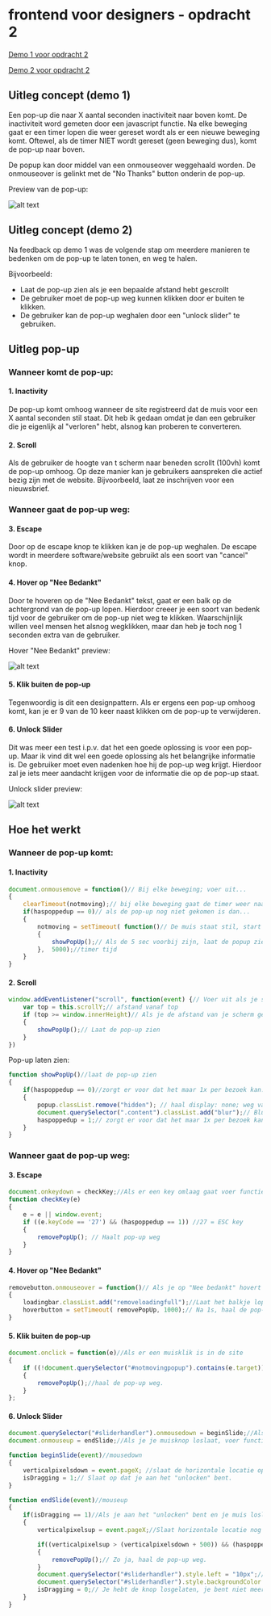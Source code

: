 # frontend voor designers - opdracht 2

[Demo 1 voor opdracht 2](https://ferryslot.github.io/frontendvoordesigners/opdracht2/v1/index.html)

[Demo 2 voor opdracht 2](https://ferryslot.github.io/frontendvoordesigners/opdracht2/v2/)

## Uitleg concept (demo 1)

Een pop-up die naar X aantal seconden inactiviteit naar boven komt.
De inactiviteit word gemeten door een javascript functie.
Na elke beweging gaat er een timer lopen die weer gereset wordt als er een nieuwe beweging komt.
Oftewel, als de timer NIET wordt gereset (geen beweging dus), komt de pop-up naar boven.

De popup kan door middel van een onmouseover weggehaald worden. De onmouseover is gelinkt met de "No Thanks" button onderin de pop-up.

[preview]: https://ferryslot.github.io/frontendvoordesigners/opdracht2/v1/images/popup_preview.png "Preview pop-up v1"

Preview van de pop-up: 

![alt text](https://raw.githubusercontent.com/FerrySlot/frontendvoordesigners/master/opdracht2/images/popup_preview.png "Preview pop-up v1")



## Uitleg concept (demo 2)

Na feedback op demo 1 was de volgende stap om meerdere manieren te bedenken om de pop-up te laten tonen, en weg te halen.

Bijvoorbeeld: 
* Laat de pop-up zien als je een bepaalde afstand hebt gescrollt
* De gebruiker moet de pop-up weg kunnen klikken door er buiten te klikken.
* De gebruiker kan de pop-up weghalen door een "unlock slider" te gebruiken.

## Uitleg pop-up

### Wanneer komt de pop-up:
#### 1. Inactivity
De pop-up komt omhoog wanneer de site registreerd dat de muis voor een X aantal seconden stil staat. Dit heb ik gedaan omdat je dan een gebruiker die je eigenlijk al "verloren" hebt, alsnog kan proberen te converteren.

#### 2. Scroll
Als de gebruiker de hoogte van t scherm naar beneden scrollt (100vh) komt de pop-up omhoog. Op deze manier kan je gebruikers aanspreken die actief bezig zijn met de website. Bijvoorbeeld, laat ze inschrijven voor een nieuwsbrief.

### Wanneer gaat de pop-up weg:
#### 3. Escape
Door op de escape knop te klikken kan je de pop-up weghalen. De escape wordt in meerdere software/website gebruikt als een soort van "cancel" knop.

#### 4. Hover op "Nee Bedankt"
Door te hoveren op de "Nee Bedankt" tekst, gaat er een balk op de achtergrond van de pop-up lopen. Hierdoor creeer je een soort van bedenk tijd voor de gebruiker om de pop-up niet weg te klikken. Waarschijnlijk willen veel mensen het alsnog wegklikken, maar dan heb je toch nog 1 seconden extra van de gebruiker.

[preview]: https://ferryslot.github.io/frontendvoordesigners/opdracht2/v1/images/neebedankt_hover.gif "Hover op nee bedankt"

Hover "Nee Bedankt" preview: 

![alt text](https://raw.githubusercontent.com/FerrySlot/frontendvoordesigners/master/opdracht2/images/neebedankt_hover.gif "Hover op nee bedankt")

#### 5. Klik buiten de pop-up
Tegenwoordig is dit een designpattern. Als er ergens een pop-up omhoog komt, kan je er 9 van de 10 keer naast klikken om de pop-up te verwijderen.

#### 6. Unlock Slider
Dit was meer een test i.p.v. dat het een goede oplossing is voor een pop-up. Maar ik vind dit wel een goede oplossing als het belangrijke informatie is. De gebruiker moet even nadenken hoe hij de pop-up weg krijgt. Hierdoor zal je iets meer aandacht krijgen voor de informatie die op de pop-up staat.

[preview]: https://ferryslot.github.io/frontendvoordesigners/opdracht2/v1/images/unlock_slider.gif "Unlock slider"

Unlock slider preview: 

![alt text](https://raw.githubusercontent.com/FerrySlot/frontendvoordesigners/master/opdracht2/images/unlock_slider.gif "Unlock slider")

## Hoe het werkt

### Wanneer de pop-up komt:

#### 1. Inactivity
```javascript
document.onmousemove = function()// Bij elke beweging; voer uit...
{
    clearTimeout(notmoving);// bij elke beweging gaat de timer weer naar 5 sec
    if(haspoppedup == 0)// als de pop-up nog niet gekomen is dan...
    {
	    notmoving = setTimeout( function()// De muis staat stil, start de timer van 5 sec
	    { 
	    	showPopUp();// Als de 5 sec voorbij zijn, laat de popup zien.
	    }, 	5000);//timer tijd
	}
}
```

#### 2. Scroll
```javascript
window.addEventListener("scroll", function(event) {// Voer uit als je scrollt...
    var top = this.scrollY;// afstand vanaf top
    if (top >= window.innerHeight)// Als je de afstand van je scherm gescrollt hebt.
    {
    	showPopUp();// Laat de pop-up zien
    }
})
```

Pop-up laten zien:
```javascript
function showPopUp()//laat de pop-up zien
{
	if(haspoppedup == 0)//zorgt er voor dat het maar 1x per bezoek kan.
	{
   		popup.classList.remove("hidden"); // haal display: none; weg van de pop-up
        document.querySelector(".content").classList.add("blur");// Blur de achtergrond
   		haspoppedup = 1;// zorgt er voor dat het maar 1x per bezoek kan.
    }
}
```

### Wanneer gaat de pop-up weg:
#### 3. Escape
```javascript
document.onkeydown = checkKey;//Als er een key omlaag gaat voer functie uit...
function checkKey(e) 
{
    e = e || window.event;
    if ((e.keyCode == '27') && (haspoppedup == 1)) //27 = ESC key
    {
        removePopUp(); // Haalt pop-up weg
    }
}
```

#### 4. Hover op "Nee Bedankt"
```javascript
removebutton.onmouseover = function()// Als je op "Nee bedankt" hovert
{
	loadingbar.classList.add("removeloadingfull");//Laat het balkje lopen met CSS transition van 1s
	hoverbutton = setTimeout( removePopUp, 1000);// Na 1s, haal de pop-up weg.
}
```

#### 5. Klik buiten de pop-up
```javascript
document.onclick = function(e)//Als er een muisklik is in de site
{   
    if ((!document.querySelector("#notmovingpopup").contains(e.target)) && (isDragging == 0))//Als je ergens klikt wat niet de pop-up is.
    {
        removePopUp();//haal de pop-up weg.
    } 
};
```

#### 6. Unlock Slider
```javascript
document.querySelector("#sliderhandler").onmousedown = beginSlide;//Als je knop ingedrukt is, voer functie uit...
document.onmouseup = endSlide;//Als je je muisknop loslaat, voer functie uit...

function beginSlide(event)//mousedown
{
  	verticalpixelsdown = event.pageX; //slaat de horizontale locatie op van de muis
    isDragging = 1;// Slaat op dat je aan het "unlocken" bent.
}

function endSlide(event)//mouseup
{
    if(isDragging == 1)//Als je aan het "unlocken" bent en je muis loslaat.
    {
      	verticalpixelsup = event.pageX;//Slaat horizontale locatie nog een keer op

      	if((verticalpixelsup > (verticalpixelsdown + 500)) && (haspoppedup == 1))//Is je muis tijdens het unlocken 500px naar rechts gegaan?
      	{ 
      		removePopUp();// Zo ja, haal de pop-up weg.
      	}
        document.querySelector("#sliderhandler").style.left = "10px";// Zo niet, gaat de slider terug.
        document.querySelector("#sliderhandler").style.backgroundColor = "#E3655B";// Zo niet, verander de kleur terug
        isDragging = 0;// Je hebt de knop losgelaten, je bent niet meer aan het unlocken.
    }
}
```


